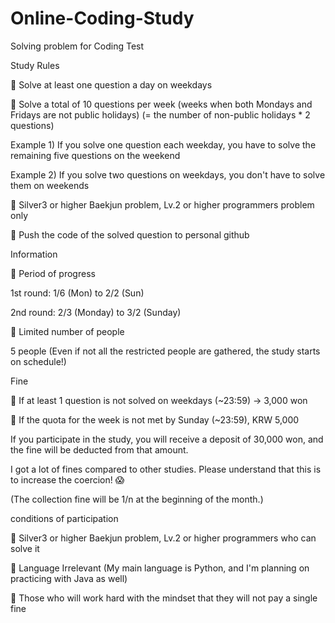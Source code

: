 # Online-Coding-Study
Solving problem for Coding Test

Study Rules

📌 Solve at least one question a day on weekdays

📌 Solve a total of 10 questions per week (weeks when both Mondays and Fridays are not public holidays) (= the number of non-public holidays * 2 questions)

Example 1) If you solve one question each weekday, you have to solve the remaining five questions on the weekend

Example 2) If you solve two questions on weekdays, you don't have to solve them on weekends

📌 Silver3 or higher Baekjun problem, Lv.2 or higher programmers problem only

📌 Push the code of the solved question to personal github
 
Information

📌 Period of progress

1st round: 1/6 (Mon) to 2/2 (Sun)

2nd round: 2/3 (Monday) to 3/2 (Sunday)

📌 Limited number of people

5 people (Even if not all the restricted people are gathered, the study starts on schedule!)
 
Fine

📌 If at least 1 question is not solved on weekdays (~23:59) -> 3,000 won

📌 If the quota for the week is not met by Sunday (~23:59), KRW 5,000

If you participate in the study, you will receive a deposit of 30,000 won, and the fine will be deducted from that amount.

I got a lot of fines compared to other studies. Please understand that this is to increase the coercion! 😱

(The collection fine will be 1/n at the beginning of the month.)
 
conditions of participation

📌 Silver3 or higher Baekjun problem, Lv.2 or higher programmers who can solve it

📌 Language Irrelevant (My main language is Python, and I'm planning on practicing with Java as well)

📌 Those who will work hard with the mindset that they will not pay a single fine

